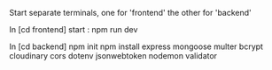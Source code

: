 



Start separate terminals, one for 'frontend' the other for 'backend'

In [cd frontend]
start : npm run dev


In [cd backend]
npm init
npm install express mongoose multer bcrypt cloudinary cors dotenv jsonwebtoken nodemon validator

